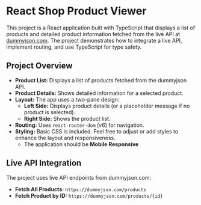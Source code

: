 # React Shop Product Viewer

This project is a React application built with TypeScript that displays a list of products and detailed product information fetched from the live API at [dummyjson.com](https://dummyjson.com/products). The project demonstrates how to integrate a live API, implement routing, and use TypeScript for type safety.



## Project Overview

- **Product List:** Displays a list of products fetched from the dummyjson API.
- **Product Details:** Shows detailed information for a selected product.
- **Layout:** The app uses a two-pane design:
  - **Left Side:** Displays product details (or a placeholder message if no product is selected).
  - **Right Side:** Shows the product list.
- **Routing:** Uses `react-router-dom` (v6) for navigation.
- **Styling:** Basic CSS is included. Feel free to adjust or add styles to enhance the layout and responsiveness.
  - The application should be **Mobile Responsive**



## Live API Integration

The project uses live API endpoints from dummyjson.com:

- **Fetch All Products:** `https://dummyjson.com/products`
- **Fetch Product by ID:** `https://dummyjson.com/products/{id}`



